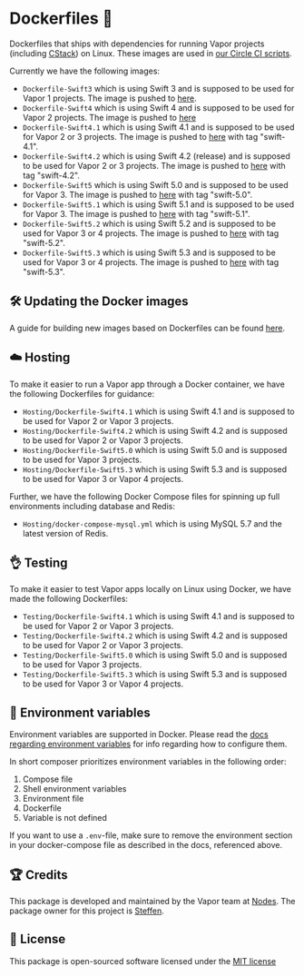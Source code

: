 # Dockerfiles 🐳

Dockerfiles that ships with dependencies for running Vapor projects (including [CStack](https://github.com/nodes-vapor/cstack)) on Linux. These images are used in [our Circle CI scripts](https://github.com/nodes-vapor/readme/tree/master/Configuration/.circleci).

Currently we have the following images:

- `Dockerfile-Swift3` which is using Swift 3 and is supposed to be used for Vapor 1 projects. The image is pushed to [here](https://hub.docker.com/r/brettrtoomey/vapor1-ci/).
- `Dockerfile-Swift4` which is using Swift 4 and is supposed to be used for Vapor 2 projects. The image is pushed to [here](https://hub.docker.com/r/brettrtoomey/vapor-ci/)
- `Dockerfile-Swift4.1` which is using Swift 4.1 and is supposed to be used for Vapor 2 or 3 projects. The image is pushed to [here](https://hub.docker.com/r/nodesvapor/vapor-ci) with tag "swift-4.1".
- `Dockerfile-Swift4.2` which is using Swift 4.2 (release) and is supposed to be used for Vapor 2 or 3 projects. The image is pushed to [here](https://hub.docker.com/r/nodesvapor/vapor-ci) with tag "swift-4.2".
- `Dockerfile-Swift5` which is using Swift 5.0 and is supposed to be used for Vapor 3. The image is pushed to [here](https://hub.docker.com/r/nodesvapor/vapor-ci) with tag "swift-5.0".
- `Dockerfile-Swift5.1` which is using Swift 5.1 and is supposed to be used for Vapor 3. The image is pushed to [here](https://hub.docker.com/r/nodesvapor/vapor-ci) with tag "swift-5.1".
- `Dockerfile-Swift5.2` which is using Swift 5.2 and is supposed to be used for Vapor 3 or 4 projects. The image is pushed to [here](https://hub.docker.com/r/nodesvapor/vapor-ci) with tag "swift-5.2".
- `Dockerfile-Swift5.3` which is using Swift 5.3 and is supposed to be used for Vapor 3 or 4 projects. The image is pushed to [here](https://hub.docker.com/r/nodesvapor/vapor-ci) with tag "swift-5.3".

## 🛠 Updating the Docker images

A guide for building new images based on Dockerfiles can be found [here](https://circleci.com/docs/2.0/custom-images/).

## ☁️ Hosting

To make it easier to run a Vapor app through a Docker container, we have the following Dockerfiles for guidance:

- `Hosting/Dockerfile-Swift4.1` which is using Swift 4.1 and is supposed to be used for Vapor 2 or Vapor 3 projects.
- `Hosting/Dockerfile-Swift4.2` which is using Swift 4.2 and is supposed to be used for Vapor 2 or Vapor 3 projects.
- `Hosting/Dockerfile-Swift5.0` which is using Swift 5.0 and is supposed to be used for Vapor 3 projects.
- `Hosting/Dockerfile-Swift5.3` which is using Swift 5.3 and is supposed to be used for Vapor 3 or Vapor 4 projects.

Further, we have the following Docker Compose files for spinning up full environments including database and Redis:

- `Hosting/docker-compose-mysql.yml` which is using MySQL 5.7 and the latest version of Redis.

## 👌 Testing

To make it easier to test Vapor apps locally on Linux using Docker, we have made the following Dockerfiles:

- `Testing/Dockerfile-Swift4.1` which is using Swift 4.1 and is supposed to be used for Vapor 2 or Vapor 3 projects.
- `Testing/Dockerfile-Swift4.2` which is using Swift 4.2 and is supposed to be used for Vapor 2 or Vapor 3 projects.
- `Testing/Dockerfile-Swift5.0` which is using Swift 5.0 and is supposed to be used for Vapor 3 projects.
- `Testing/Dockerfile-Swift5.3` which is using Swift 5.3 and is supposed to be used for Vapor 3 or Vapor 4 projects.

## 🌳 Environment variables

Environment variables are supported in Docker. Please read the [docs regarding environment variables](https://docs.docker.com/compose/environment-variables/) for info regarding how to configure them.

In short composer prioritizes environment variables in the following order:

 1. Compose file
 2. Shell environment variables
 3. Environment file
 4. Dockerfile
 5. Variable is not defined

If you want to use a `.env`-file, make sure to remove the environment section in your docker-compose file as described in the docs, referenced above.

## 🏆 Credits

This package is developed and maintained by the Vapor team at [Nodes](https://www.nodesagency.com).
The package owner for this project is [Steffen](https://github.com/steffendsommer).

## 📄 License

This package is open-sourced software licensed under the [MIT license](http://opensource.org/licenses/MIT)
